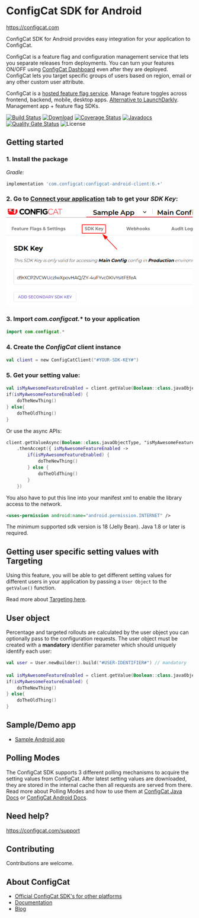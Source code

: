 # ConfigCat SDK for Android
https://configcat.com

ConfigCat SDK for Android provides easy integration for your application to ConfigCat.

ConfigCat is a feature flag and configuration management service that lets you separate releases from deployments. You can turn your features ON/OFF using <a href="http://app.configcat.com" target="_blank">ConfigCat Dashboard</a> even after they are deployed. ConfigCat lets you target specific groups of users based on region, email or any other custom user attribute.

ConfigCat is a <a href="https://configcat.com" target="_blank">hosted feature flag service</a>. Manage feature toggles across frontend, backend, mobile, desktop apps. <a href="https://configcat.com" target="_blank">Alternative to LaunchDarkly</a>. Management app + feature flag SDKs.

[![Build Status](https://travis-ci.com/configcat/android-sdk.svg?branch=master)](https://travis-ci.com/configcat/android-sdk)
[![Download](https://api.bintray.com/packages/configcat/releases/configcat-android-client/images/download.svg)](https://bintray.com/configcat/releases/configcat-android-client/_latestVersion)
[![Coverage Status](https://img.shields.io/codecov/c/github/ConfigCat/android-sdk.svg)](https://codecov.io/gh/ConfigCat/android-sdk)
[![Javadocs](http://javadoc.io/badge/com.configcat/configcat-android-client.svg)](http://javadoc.io/doc/com.configcat/configcat-android-client)
[![Quality Gate Status](https://sonarcloud.io/api/project_badges/measure?project=configcat_android-sdk&metric=alert_status)](https://sonarcloud.io/dashboard?id=configcat_android-sdk)
![License](https://img.shields.io/github/license/configcat/android-sdk.svg)

## Getting started

### 1. Install the package
*Gradle:*
```groovy
implementation 'com.configcat:configcat-android-client:6.+'
```

### 2. Go to <a href="https://app.configcat.com/sdkkey" target="_blank">Connect your application</a> tab to get your *SDK Key*:
![SDK-KEY](https://raw.githubusercontent.com/ConfigCat/android-sdk/master/media/readme01.png  "SDK-KEY")

### 3. Import *com.configcat.** to your application
```kotlin
import com.configcat.*
```

### 4. Create the *ConfigCat* client instance
```kotlin
val client = new ConfigCatClient("#YOUR-SDK-KEY#")
```

### 5. Get your setting value:
```kotlin
val isMyAwesomeFeatureEnabled = client.getValue(Boolean::class.javaObjectType, "isMyAwesomeFeatureEnabled", false)
if(isMyAwesomeFeatureEnabled) {
    doTheNewThing()
} else{
    doTheOldThing()
}
```
Or use the async APIs:
```kotlin
client.getValueAsync(Boolean::class.javaObjectType, "isMyAwesomeFeatureEnabled", false)
    .thenAccept({ isMyAwesomeFeatureEnabled ->
        if(isMyAwesomeFeatureEnabled) {
            doTheNewThing()
        } else {
            doTheOldThing()
        }
    })
```
You also have to put this line into your manifest xml to enable the library access to the network.
```xml
<uses-permission android:name="android.permission.INTERNET" />
```
The minimum supported sdk version is 18 (Jelly Bean). Java 1.8 or later is required.

## Getting user specific setting values with Targeting
Using this feature, you will be able to get different setting values for different users in your application by passing a `User Object` to the `getValue()` function.

Read more about [Targeting here](https://configcat.com/docs/advanced/targeting/).


## User object
Percentage and targeted rollouts are calculated by the user object you can optionally pass to the configuration requests.
The user object must be created with a **mandatory** identifier parameter which should uniquely identify each user:
```kotlin
val user = User.newBuilder().build("#USER-IDENTIFIER#") // mandatory

val isMyAwesomeFeatureEnabled = client.getValue(Boolean::class.javaObjectType, "isMyAwesomeFeatureEnabled", user, false)
if(isMyAwesomeFeatureEnabled) {
    doTheNewThing()
} else{
    doTheOldThing()
}
```

## Sample/Demo app
* [Sample Android app](https://github.com/ConfigCat/android-sdk/tree/master/samples/android)

## Polling Modes
The ConfigCat SDK supports 3 different polling mechanisms to acquire the setting values from ConfigCat. After latest setting values are downloaded, they are stored in the internal cache then all requests are served from there. Read more about Polling Modes and how to use them at [ConfigCat Java Docs](https://configcat.com/docs/sdk-reference/java/) or [ConfigCat Android Docs](https://configcat.com/docs/sdk-reference/android/).

## Need help?
https://configcat.com/support

## Contributing
Contributions are welcome.

## About ConfigCat
- [Official ConfigCat SDK's for other platforms](https://github.com/configcat)
- [Documentation](https://configcat.com/docs)
- [Blog](https://configcat.com/blog)
